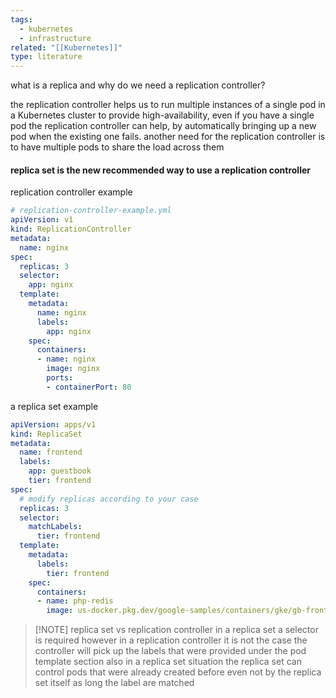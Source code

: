 ```yaml
---
tags:
  - kubernetes
  - infrastructure
related: "[[Kubernetes]]"
type: literature
---
```

what is a replica and why do we need a replication controller?

the replication controller helps us to run multiple instances of a single pod in a Kubernetes cluster to provide high-availability, even if you have a single pod the replication controller can help, by automatically bringing up a new pod when the existing one fails. another need for the replication controller is to have multiple pods to share the load across them 

#### replica set is the new recommended way to use a replication controller 

replication controller example 
```yaml 
# replication-controller-example.yml
apiVersion: v1
kind: ReplicationController
metadata:
  name: nginx
spec:
  replicas: 3
  selector:
    app: nginx
  template:
    metadata:
      name: nginx
      labels:
        app: nginx
    spec:
      containers:
      - name: nginx
        image: nginx
        ports:
        - containerPort: 80
```

a replica set example 

```yaml
apiVersion: apps/v1
kind: ReplicaSet
metadata:
  name: frontend
  labels:
    app: guestbook
    tier: frontend
spec:
  # modify replicas according to your case
  replicas: 3
  selector:
    matchLabels:
      tier: frontend
  template:
    metadata:
      labels:
        tier: frontend
    spec:
      containers:
      - name: php-redis
        image: us-docker.pkg.dev/google-samples/containers/gke/gb-frontend:v5
```


> [!NOTE] replica set vs replication controller
> in a replica set a selector is required however in a replication controller it is not the case the controller will pick up the labels that were provided under the pod template section also in a replica set situation the replica set can control pods that were already created before even not by the replica set itself as long the label are matched 

